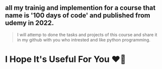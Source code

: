 ## all my trainig and implemention for a course that name is '100 days of code' and published from udemy in 2022.
> I will attemp to done the tasks and projects of this course and share it in my github with you who intrested and like python programming.

# I Hope It's Useful For You ❤️‍🔥
